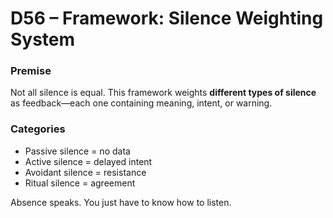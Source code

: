 # D56 – Framework: Silence Weighting System

### Premise

Not all silence is equal. This framework weights **different types of silence** as feedback—each one containing meaning, intent, or warning.

### Categories

- Passive silence = no data  
- Active silence = delayed intent  
- Avoidant silence = resistance  
- Ritual silence = agreement

Absence speaks. You just have to know how to listen.
